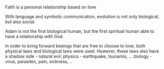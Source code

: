 Faith is a personal relationship based on love

With language and symbolic communication, evolution is not only biological, 
but also social.

Adam is not the first biological human, but the first spiritual human 
able to have a relationship with God.

In order to bring forward beeings that are free to choose to love, both 
physical laws and biological laws were used. However, these laws also have 
a shadow side - natural evil:
physics - earthquake, tsunamis, ...
biology - virus, parasites, pain, sickness, ..



                                                                                                     